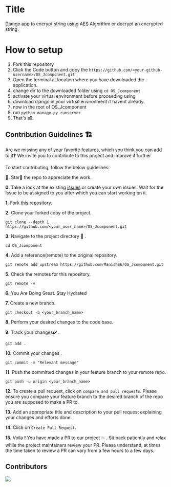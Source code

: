 # Title
Django app to encrypt string using AES Algorithm or decrypt an encrypted string.

# How to setup

1. Fork this repository
2. Click the Code button and copy the `https://github.com/<your-github-username>/OS_Jcomponent.git`
3. Open the terminal at location where you have downloaded the application.
4. change dir to the downloaded folder using `cd OS_Jcomponent`
5. activate your virtual environment before proceeding using 
6. download django in your virtual environment if havent already.
7. now in the root of OS_Jcomponent
8. run `python manage.py runserver`
9. That's all.


## Contribution Guidelines 🏗

Are we missing any of your favorite features, which you think you can add to it❓ We invite you to contribute to this project and improve it further

To start contributing, follow the below guidelines: 

**🌟.**  Star🌟 the repo to appreciate the work.

**0.**  Take a look at the existing [issues](https://github.com/ManishS6/OS_Jcomponent/issues) or create your own issues. Wait for the Issue to be assigned to you after which you can start working on it.

**1.**  Fork [this](https://github.com/ManishS6/OS_Jcomponent) repository.

**2.**  Clone your forked copy of the project.

```
git clone --depth 1 https://github.com/<your_user_name>/OS_Jcomponent.git
```

**3.** Navigate to the project directory :file_folder: .

```
cd OS_Jcomponent
```

**4.** Add a reference(remote) to the original repository.

```
git remote add upstream https://github.com/ManishS6/OS_Jcomponent.git 
```

**5.** Check the remotes for this repository.

```
git remote -v
```

**6.** You Are Doing Great. Stay Hydrated



**7.** Create a new branch.

```
git checkout -b <your_branch_name>
```

**8.** Perform your desired changes to the code base.



**9.** Track your changes:heavy_check_mark: .

```
git add . 
```

**10.** Commit your changes .

```
git commit -m "Relevant message"
```

**11.** Push the committed changes in your feature branch to your remote repo.

```
git push -u origin <your_branch_name>
```

**12.** To create a pull request, click on `compare and pull requests`. Please ensure you compare your feature branch to the desired branch of the repo you are supposed to make a PR to.

**13.** Add an appropriate title and description to your pull request explaining your changes and efforts done.

**14.** Click on `Create Pull Request`.

**15.** Voila :exclamation: You have made a PR to our project :boom: . Sit back patiently and relax while the project maintainers review your PR. Please understand, at times the time taken to review a PR can vary from a few hours to a few days.




## Contributors
<a href="https://github.com/ManishS6/OS_Jcomponent/graphs/contributors">
  <img src="https://contrib.rocks/image?repo=ManishS6/OS_Jcomponent" />
</a>




